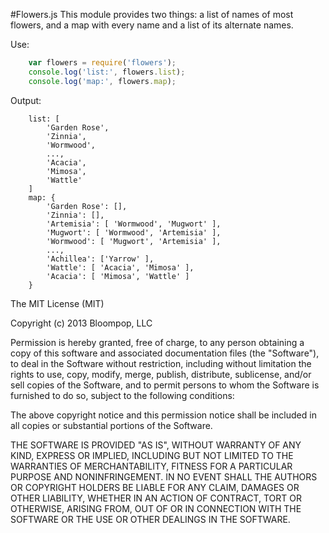 #Flowers.js
This module provides two things: a list of names of most flowers, and a map with every name and a list of its alternate names.

Use:

```javascript
	var flowers = require('flowers');
	console.log('list:', flowers.list);
	console.log('map:', flowers.map);
```

Output:

```
	list: [
		'Garden Rose',
		'Zinnia',
		'Wormwood',
		...,
		'Acacia',
		'Mimosa',
		'Wattle'
	]
	map: {
		'Garden Rose': [],
		'Zinnia': [],
		'Artemisia': [ 'Wormwood', 'Mugwort' ],
		'Mugwort': [ 'Wormwood', 'Artemisia' ],
		'Wormwood': [ 'Mugwort', 'Artemisia' ],
		...,
		'Achillea': ['Yarrow' ],
		'Wattle': [ 'Acacia', 'Mimosa' ],
		'Acacia': [ 'Mimosa', 'Wattle' ]
	}
```

The MIT License (MIT)

Copyright (c) 2013 Bloompop, LLC

Permission is hereby granted, free of charge, to any person obtaining a copy
of this software and associated documentation files (the "Software"), to deal
in the Software without restriction, including without limitation the rights
to use, copy, modify, merge, publish, distribute, sublicense, and/or sell
copies of the Software, and to permit persons to whom the Software is
furnished to do so, subject to the following conditions:

The above copyright notice and this permission notice shall be included in
all copies or substantial portions of the Software.

THE SOFTWARE IS PROVIDED "AS IS", WITHOUT WARRANTY OF ANY KIND, EXPRESS OR
IMPLIED, INCLUDING BUT NOT LIMITED TO THE WARRANTIES OF MERCHANTABILITY,
FITNESS FOR A PARTICULAR PURPOSE AND NONINFRINGEMENT. IN NO EVENT SHALL THE
AUTHORS OR COPYRIGHT HOLDERS BE LIABLE FOR ANY CLAIM, DAMAGES OR OTHER
LIABILITY, WHETHER IN AN ACTION OF CONTRACT, TORT OR OTHERWISE, ARISING FROM,
OUT OF OR IN CONNECTION WITH THE SOFTWARE OR THE USE OR OTHER DEALINGS IN
THE SOFTWARE.

